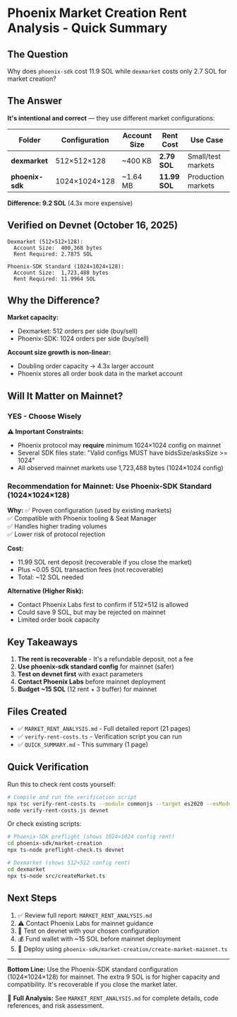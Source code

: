 # Phoenix Market Creation Rent Analysis - Quick Summary

## The Question
Why does `phoenix-sdk` cost 11.9 SOL while `dexmarket` costs only 2.7 SOL for market creation?

## The Answer
**It's intentional and correct** — they use different market configurations:

| Folder | Configuration | Account Size | Rent Cost | Use Case |
|--------|--------------|--------------|-----------|----------|
| **dexmarket** | 512×512×128 | ~400 KB | **2.79 SOL** | Small/test markets |
| **phoenix-sdk** | 1024×1024×128 | ~1.64 MB | **11.99 SOL** | Production markets |

**Difference: 9.2 SOL** (4.3x more expensive)

## Verified on Devnet (October 16, 2025)

```
Dexmarket (512×512×128):
  Account Size:  400,368 bytes
  Rent Required: 2.7875 SOL

Phoenix-SDK Standard (1024×1024×128):
  Account Size:  1,723,488 bytes
  Rent Required: 11.9964 SOL
```

## Why the Difference?

**Market capacity:**
- Dexmarket: 512 orders per side (buy/sell)
- Phoenix-SDK: 1024 orders per side (buy/sell)

**Account size growth is non-linear:**
- Doubling order capacity → 4.3x larger account
- Phoenix stores all order book data in the market account

## Will It Matter on Mainnet?

### YES - Choose Wisely

**⚠️ Important Constraints:**
- Phoenix protocol may **require** minimum 1024×1024 config on mainnet
- Several SDK files state: "Valid configs MUST have bidsSize/asksSize >= 1024"
- All observed mainnet markets use 1,723,488 bytes (1024×1024 config)

### Recommendation for Mainnet: Use Phoenix-SDK Standard (1024×1024×128)

**Why:**
✅ Proven configuration (used by existing markets)  
✅ Compatible with Phoenix tooling & Seat Manager  
✅ Handles higher trading volumes  
✅ Lower risk of protocol rejection  

**Cost:**
- 11.99 SOL rent deposit (recoverable if you close the market)
- Plus ~0.05 SOL transaction fees (not recoverable)
- Total: ~12 SOL needed

**Alternative (Higher Risk):**
- Contact Phoenix Labs first to confirm if 512×512 is allowed
- Could save 9 SOL, but may be rejected on mainnet
- Limited order book capacity

## Key Takeaways

1. **The rent is recoverable** - It's a refundable deposit, not a fee
2. **Use phoenix-sdk standard config** for mainnet (safer)
3. **Test on devnet first** with exact parameters
4. **Contact Phoenix Labs** before mainnet deployment
5. **Budget ~15 SOL** (12 rent + 3 buffer) for mainnet

## Files Created

- ✅ `MARKET_RENT_ANALYSIS.md` - Full detailed report (21 pages)
- ✅ `verify-rent-costs.ts` - Verification script you can run
- ✅ `QUICK_SUMMARY.md` - This summary (1 page)

## Quick Verification

Run this to check rent costs yourself:

```bash
# Compile and run the verification script
npx tsc verify-rent-costs.ts --module commonjs --target es2020 --esModuleInterop --skipLibCheck
node verify-rent-costs.js devnet
```

Or check existing scripts:

```bash
# Phoenix-SDK preflight (shows 1024×1024 config rent)
cd phoenix-sdk/market-creation
npx ts-node preflight-check.ts devnet

# Dexmarket (shows 512×512 config rent)
cd dexmarket
npx ts-node src/createMarket.ts
```

## Next Steps

1. ✅ Review full report: `MARKET_RENT_ANALYSIS.md`
2. ⚠️ Contact Phoenix Labs for mainnet guidance
3. 🧪 Test on devnet with your chosen configuration
4. 💰 Fund wallet with ~15 SOL before mainnet deployment
5. 🚀 Deploy using `phoenix-sdk/market-creation/create-market-mainnet.ts`

---

**Bottom Line:** Use the Phoenix-SDK standard configuration (1024×1024×128) for mainnet. The extra 9 SOL is for higher capacity and compatibility. It's recoverable if you close the market later.

📖 **Full Analysis:** See `MARKET_RENT_ANALYSIS.md` for complete details, code references, and risk assessment.
